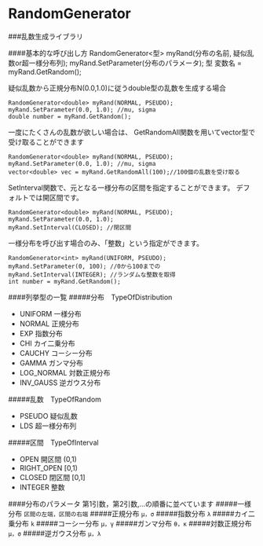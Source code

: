 RandomGenerator
===============

###乱数生成ライブラリ

####基本的な呼び出し方
    RandomGenerator<型> myRand(分布の名前, 疑似乱数or超一様分布列);
    myRand.SetParameter(分布のパラメータ);
    型 変数名 = myRand.GetRandom();

疑似乱数から正規分布N(0.0,1.0)に従うdouble型の乱数を生成する場合

    RandomGenerator<double> myRand(NORMAL, PSEUDO);
    myRand.SetParameter(0.0, 1.0); //mu, sigma
    double number = myRand.GetRandom();

一度にたくさんの乱数が欲しい場合は、
GetRandomAll関数を用いてvector型で受け取ることができます

    RandomGenerator<double> myRand(NORMAL, PSEUDO);
    myRand.SetParameter(0.0, 1.0); //mu, sigma
    vector<double> vec = myRand.GetRandomAll(100);//100個の乱数を受け取る

SetInterval関数で、元となる一様分布の区間を指定することができます。
デフォルトでは開区間です。

    RandomGenerator<double> myRand(NORMAL, PSEUDO);
    myRand.SetParameter(0.0, 1.0);
    myRand.SetInterval(CLOSED); //閉区間

一様分布を呼び出す場合のみ、「整数」という指定ができます。

    RandomGenerator<int> myRand(UNIFORM, PSEUDO);
    myRand.SetParameter(0, 100); //0から100までの
    myRand.SetInterval(INTEGER); //ランダムな整数を取得
    int number = myRand.GetRandom();

  

####列挙型の一覧
#####分布　TypeOfDistribution
* UNIFORM     一様分布
* NORMAL      正規分布
* EXP         指数分布
* CHI         カイ二乗分布
* CAUCHY      コーシー分布
* GAMMA       ガンマ分布
* LOG_NORMAL  対数正規分布
* INV_GAUSS   逆ガウス分布

#####乱数　TypeOfRandom
* PSEUDO      疑似乱数
* LDS         超一様分布列

#####区間　TypeOfInterval
* OPEN        開区間 (0,1)
* RIGHT_OPEN  [0,1)
* CLOSED      閉区間 [0,1]
* INTEGER     整数

  
  
####分布のパラメータ
第1引数，第2引数,…の順番に並べています
#####一様分布
`区間の左端，区間の右端`
#####正規分布
`μ，σ`
#####指数分布
`λ`
#####カイ二乗分布
`k`
#####コーシー分布
`μ，γ`
#####ガンマ分布
`θ，κ`
#####対数正規分布
`μ，σ`
#####逆ガウス分布
`μ，λ`






